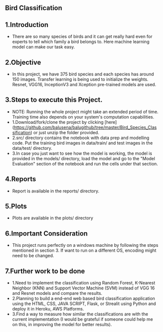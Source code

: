 ## Bird Classification

## 1.Introduction
- There are so many species of birds and it can get really hard even for experts to tell which family a bird belongs to. Here machine learning model can make our task easy.
 
## 2.Objective
- In this project, we have 375 bird species and each species has around 150 images. Transfer learning is being used to initialize the weights. Resnet, VGG16, InceptionV3 and Xception pre-trained models are used. 

## 3.Steps to execute this Project.
- NOTE: Running the whole project might take an extended period of time. Training time also depends on your system's computation capabilities.
- 1.Download/fork/clone the project by clicking [here] (https://github.com/balusena/balugithub/tree/master/Bird_Species_Classification) or just unzip the folder provided.
- 2.src/ directory contains the notebook with data prep and modelling code. Put the training bird images in data/train/ and test images in the data/test/ directory.
- 3.In case you just want to see how the model is working, the model is provided in the models/ directory, load the model and go to the "Model Evaluation" section of the notebook and run the cells under that section.


## 4.Reports
- Report is available in the reports/ directory.

## 5.Plots
- Plots are available in the plots/ directory

## 6.Important Consideration
- This project runs perfectly on a windows machine by following the steps mentioned in section 3. If want to run on a different OS, encoding might need to be changed.

## 7.Further work to be done
- 1.Need to implement the classification using Random Forest, K-Nearest Neighbor (KNN) and Support Vector Machine (SVM) instead of VGG 16 and Resnet models and compare the results.
- 2.Planning to build a end-end web based bird classification application using the HTML, CSS, JAVA SCRIPT, Flask, or Strealit using Python and deploy it in Heroku, AWS Platforms. 
- 3.Find a way to measure how similar the classifications are with the current implementation (I would be grateful if someone could help me on this, in improving the model for better results).
